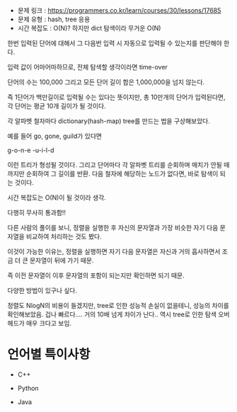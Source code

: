 * 문제 링크 : https://programmers.co.kr/learn/courses/30/lessons/17685
* 문제 유형 : hash, tree 응용
* 시간 복잡도 : O(N)? 하지만 dict 탐색이라 무거운 O(N)

한번 입력된 단어에 대해서 그 다음번 입력 시 자동으로 입력될 수 있는지를 판단해야 한다.

입력 값이 어마어마하므로, 전체 탐색할 생각이라면 time-over

단어의 수는 100,000 그리고 모든 단어 길이 합은 1,000,000을 넘지 않는다.

즉 1단어가 백만길이로 입력될 수는 있다는 뜻이지만, 총 10만개의 단어가 입력된다면,
각 단어는 평균 10개 길이가 될 것이다.

각 알파벳 철자마다 dictionary(hash-map) tree를 만드는 법을 구상해보았다.

예를 들어 go, gone, guild가 있다면

g-o-n-e
 -u-i-l-d

이런 트리가 형성될 것이다. 그리고 단어마다 각 알파벳 트리를 순회하며 매치가 안될 때까지만 순회하여 그 길이를 반환.
다음 철자에 해당하는 노드가 없다면, 바로 탐색이 되는 것이다.

시간 복잡도는 O(N)이 될 것이라 생각.

다행히 무사히 통과함!!

다른 사람의 풀이를 보니, 정렬을 실행한 후 자신의 문자열과 가장 비슷한 자기 다음 문자열을 비교하여 처리하는 것도 봤다.

이것이 가능한 이유는, 정렬을 실행하면 자기 다음 문자열은 자신과 거의 흡사하면서 조금 더 큰 문자열이 뒤에 가기 때문.

즉 이전 문자열이 이후 문자열의 포함이 되는지만 확인하면 되기 때문.

다양한 방법이 있구나 싶다.

정렬도 NlogN의 비용이 들겠지만, tree로 인한 성능적 손실이 없을테니, 성능의 차이를 확인해보았음.
겁나 빠르다.... 거의 10배 넘게 차이가 난다.. 역시 tree로 인한 탐색 오버헤드가 매우 크다고 보임.

# 언어별 특이사항

- C++

- Python

- Java

